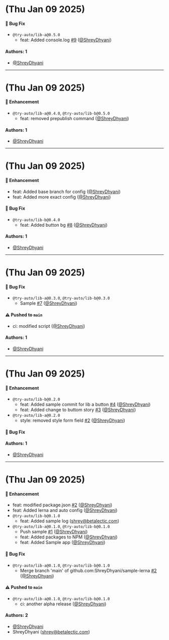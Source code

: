 # (Thu Jan 09 2025)

#### 🐛 Bug Fix

- `@try-auto/lib-a@0.5.0`
  - feat: Added console.log [#9](https://github.com/ShreyDhyani/sample-lerna/pull/9) ([@ShreyDhyani](https://github.com/ShreyDhyani))

#### Authors: 1

- [@ShreyDhyani](https://github.com/ShreyDhyani)

---

# (Thu Jan 09 2025)

#### 🚀 Enhancement

- `@try-auto/lib-a@0.4.0`, `@try-auto/lib-b@0.5.0`
  - feat: removed prepublish command ([@ShreyDhyani](https://github.com/ShreyDhyani))

#### Authors: 1

- [@ShreyDhyani](https://github.com/ShreyDhyani)

---

# (Thu Jan 09 2025)

#### 🚀 Enhancement

- feat: Added base branch for config ([@ShreyDhyani](https://github.com/ShreyDhyani))
- feat: Added more exact config ([@ShreyDhyani](https://github.com/ShreyDhyani))

#### 🐛 Bug Fix

- `@try-auto/lib-b@0.4.0`
  - feat: Added button bg [#8](https://github.com/ShreyDhyani/sample-lerna/pull/8) ([@ShreyDhyani](https://github.com/ShreyDhyani))

#### Authors: 1

- [@ShreyDhyani](https://github.com/ShreyDhyani)

---

# (Thu Jan 09 2025)

#### 🐛 Bug Fix

- `@try-auto/lib-a@0.3.0`, `@try-auto/lib-b@0.3.0`
  - Sample [#7](https://github.com/ShreyDhyani/sample-lerna/pull/7) ([@ShreyDhyani](https://github.com/ShreyDhyani))

#### ⚠️ Pushed to `main`

- ci: modified script ([@ShreyDhyani](https://github.com/ShreyDhyani))

#### Authors: 1

- [@ShreyDhyani](https://github.com/ShreyDhyani)

---

# (Thu Jan 09 2025)

#### 🚀 Enhancement

- `@try-auto/lib-b@0.2.0`
  - feat: Added sample commit for lib a button [#4](https://github.com/ShreyDhyani/sample-lerna/pull/4) ([@ShreyDhyani](https://github.com/ShreyDhyani))
  - feat: Added change to buttom story [#3](https://github.com/ShreyDhyani/sample-lerna/pull/3) ([@ShreyDhyani](https://github.com/ShreyDhyani))
- `@try-auto/lib-a@0.2.0`
  - style: removed style form field [#2](https://github.com/ShreyDhyani/sample-lerna/pull/2) ([@ShreyDhyani](https://github.com/ShreyDhyani))

#### 🐛 Bug Fix


#### Authors: 1

- [@ShreyDhyani](https://github.com/ShreyDhyani)

---

# (Thu Jan 09 2025)

#### 🚀 Enhancement

- feat: modified package.json [#2](https://github.com/ShreyDhyani/sample-lerna/pull/2) ([@ShreyDhyani](https://github.com/ShreyDhyani))
- feat: Added lerna and auto config ([@ShreyDhyani](https://github.com/ShreyDhyani))
- `@try-auto/lib-b@0.1.0`
  - feat: Added sample log (shrey@betalectic.com)
- `@try-auto/lib-a@0.1.0`, `@try-auto/lib-b@0.1.0`
  - Push sample [#1](https://github.com/ShreyDhyani/sample-lerna/pull/1) ([@ShreyDhyani](https://github.com/ShreyDhyani))
  - feat: Added packages to NPM ([@ShreyDhyani](https://github.com/ShreyDhyani))
  - feat: Added Sample app ([@ShreyDhyani](https://github.com/ShreyDhyani))

#### 🐛 Bug Fix

- `@try-auto/lib-a@0.1.0`, `@try-auto/lib-b@0.1.0`
  - Merge branch 'main' of github.com:ShreyDhyani/sample-lerna [#2](https://github.com/ShreyDhyani/sample-lerna/pull/2) ([@ShreyDhyani](https://github.com/ShreyDhyani))

#### ⚠️ Pushed to `main`

- `@try-auto/lib-a@0.1.0`, `@try-auto/lib-b@0.1.0`
  - ci: another alpha release ([@ShreyDhyani](https://github.com/ShreyDhyani))

#### Authors: 2

- [@ShreyDhyani](https://github.com/ShreyDhyani)
- ShreyDhyani (shrey@betalectic.com)

